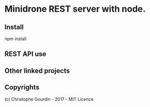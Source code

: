 # Minidrone REST server with node.


## Install
npm install 

## REST API use


## Other linked projects


## Copyrights
(c) Christophe Gourdin - 2017 - MIT Licence
